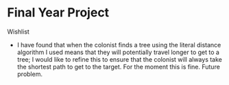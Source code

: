 # Final Year Project


Wishlist 

* I have found that when the colonist finds a tree using the literal distance algorithm I 
	used means that they will potentially travel longer to get to a tree; I would like 
	to refine this to ensure that the colonist will always take the shortest path to get 
	to the target. For the moment this is fine. Future problem.